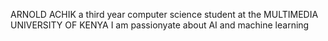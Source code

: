ARNOLD ACHIK
a third year computer science student at the MULTIMEDIA UNIVERSITY OF KENYA
I am passionyate about AI and machine learning  



